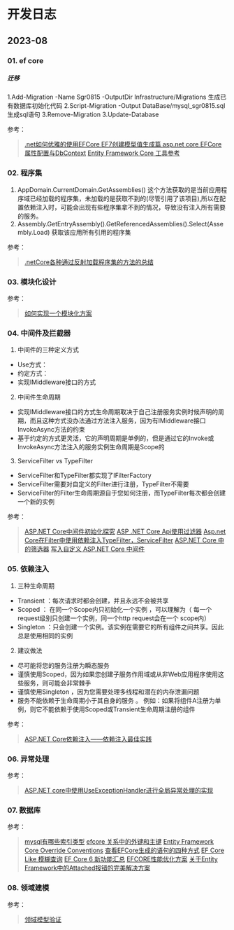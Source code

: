# 开发日志

## 2023-08 

### 01. ef core


##### 迁移

1.Add-Migration -Name Sgr0815 -OutputDir Infrastructure/Migrations  生成已有数据库初始化代码
2.Script-Migration -Output DataBase/mysql_sgr0815.sql  生成sql语句
3.Remove-Migration
3.Update-Database 

参考： 

> [.net如何优雅的使用EFCore ](https://www.cnblogs.com/qwqwQAQ/p/16932139.html)
> [EF7创建模型值生成篇 ](https://www.cnblogs.com/YataoFeng/p/17187786.html)
> [asp.net core EFCore 属性配置与DbContext]( https://juejin.cn/post/7095288086480814116#heading-8)
> [Entity Framework Core 工具参考](https://learn.microsoft.com/zh-cn/ef/core/cli/powershell#add-migration)



### 02. 程序集

1. AppDomain.CurrentDomain.GetAssemblies()	这个方法获取的是当前应用程序域已经加载的程序集，未加载的是获取不到的(尽管引用了该项目),所以在配置依赖注入时，可能会出现有些程序集拿不到的情况，导致没有注入所有需要的服务。
2. Assembly.GetEntryAssembly().GetReferencedAssemblies().Select(Assembly.Load) 获取该应用所有引用的程序集



参考： 

> [.netCore各种通过反射加载程序集的方法的总结](https://www.cnblogs.com/qwfy-y/p/14850297.html)


 
### 03. 模块化设计



参考： 

> [如何实现一个模块化方案](https://blog.csdn.net/kaixincheng2009/article/details/108675650)


### 04. 中间件及拦截器

1. 中间件的三种定义方式
* Use方式： 
* 约定方式：
* 实现IMiddleware接口的方式
	
2. 中间件生命周期
* 实现IMiddleware接口的方式生命周期取决于自己注册服务实例时候声明的周期，而且这种方式没办法通过方法注入服务，因为有IMiddleware接口InvokeAsync方法的约束
* 基于约定的方式更灵活，它的声明周期是单例的，但是通过它的Invoke或InvokeAsync方法注入的服务实例生命周期是Scope的

3. ServiceFilter vs TypeFilter
* ServiceFilter和TypeFilter都实现了IFilterFactory
* ServiceFilter需要对自定义的Filter进行注册，TypeFilter不需要
* ServiceFilter的Filter生命周期源自于您如何注册，而TypeFilter每次都会创建一个新的实例

参考： 
> [ASP.NET Core中间件初始化探究](https://www.yii666.com/article/566691.html)
> [ASP .NET Core Api使用过滤器](https://www.cnblogs.com/RainFate/p/16946047.html)
> [Asp.net Core在Filter中使用依赖注入TypeFilter，ServiceFilter](https://blog.csdn.net/WuLex/article/details/122997041)
> [ASP.NET Core 中的筛选器](https://learn.microsoft.com/zh-cn/aspnet/core/mvc/controllers/filters?view=aspnetcore-7.0)
> [写入自定义 ASP.NET Core 中间件](https://learn.microsoft.com/zh-cn/aspnet/core/fundamentals/middleware/write?view=aspnetcore-7.0)



### 05. 依赖注入
 
1. 三种生命周期
* Transient ：每次请求时都会创建，并且永远不会被共享
* Scoped ： 在同一个Scope内只初始化一个实例 ，可以理解为（ 每一个request级别只创建一个实例，同一个http request会在一个 scope内）
* Singleton ：只会创建一个实例。该实例在需要它的所有组件之间共享。因此总是使用相同的实例
 
2. 建议做法
* 尽可能将您的服务注册为瞬态服务
* 谨慎使用Scoped，因为如果您创建子服务作用域或从非Web应用程序使用这些服务，则可能会非常棘手
* 谨慎使用Singleton ，因为您需要处理多线程和潜在的内存泄漏问题
* 服务不能依赖于生命周期小于其自身的服务 。 例如：如果将组件A注册为单例，则它不能依赖于使用Scoped或Transient生命周期注册的组件

参考： 
> [ASP.NET Core依赖注入——依赖注入最佳实践](https://www.cnblogs.com/runningsmallguo/p/10234307.html)


### 06. 异常处理


参考： 
> [ASP.NET core中使用UseExceptionHandler进行全局异常处理的实现](https://www.duidaima.com/Group/Topic/ASP.NET/2040)


### 07. 数据库 




参考： 
> [mysql有哪些索引类型](https://m.php.cn/faq/493277.html)
> [efcore 关系中的外键和主键](https://learn.microsoft.com/zh-cn/ef/core/modeling/relationships/foreign-and-principal-keys?source=recommendations)
> [Entity Framework Core Override Conventions](https://giridharprakash.me/2020/02/12/entity-framework-core-override-conventions/)
> [查看EFCore生成的语句的四种方式](https://blog.csdn.net/m0_66746443/article/details/124058262)
> [EF Core Like 模糊查询](https://www.cnblogs.com/xjxue/p/17558826.html)
> [EF Core 6 新功能汇总](https://mp.weixin.qq.com/s/VpqEWQPdEJUw_HHNeqBPdg)
> [EFCORE性能优化方案](https://www.cnblogs.com/lbonet/p/14608870.html)
> [关于Entity Framework中的Attached报错的完美解决方案](http://www.hzhcontrols.com/new-1080210.html)


### 08. 领域建模


参考： 

> [领域模型验证](https://blog.csdn.net/yan_yu_lv_ji/article/details/128753978)